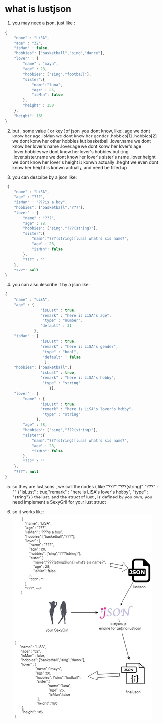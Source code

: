 # what is lustjson
1. you may need a json, just like :
```js
{
    "name" : "LiSA",
    "age" : "32",
    "isMan" : false,
    "hobbies": ["basketball","sing","dance"],
    "lover" : {
        "name" : "mayn",
        "age" : 28,
        "hobbies": ["sing","football"],
        "sister":{
            "name":"luna",
            "age" : 25,
            "isMan": false
        },
        "height" : 150
    },
    "height": 165
}
```

2. but , some value ( or key )of json ,you dont know, like:
     .age     we dont know her age
     .isMan   we dont know her gender
     .hobbies[1]   .hobbies[2]   we dont konw her other hobbies  but basketball
     .lover.name we dont know her lover's name
     .lover.age  we dont konw her lover's age
     .lover.hobbies    we dont know her lover's hobbies but sing
     .lover.sister.name   we dont know her lover's sister's name
     .lover.height   we dont know her lover's height  is konwn actually
     .height    we even dont know her height is konwn actually, and need be filled up
 
3. you can describe by a json like:
```js
 {
    "name" : "LiSA",
    "age" : "???",
    "isMan" : "???is a boy",
    "hobbies": ["basketball","???"],
    "lover" : {
        "name" : "???",
        "age" : 28,
        "hobbies": ["sing","???(string)"],
        "sister":{
            "name":"???(string)[luna] what's sis name?",
            "age" : 28,
            "isMan": false
        },
        "???" : ""
    },
    "???": null
}
```

4. you can also describe it by a json like:
```js
{
    "name" : "LiSA",
    "age" : {
                "isLust" : true,
                "remark" : "here is LiSA's age",
                 "type" : "number",
                "default" : 31
             },
    "isMan" : {
                "isLust" : true,
                "remark" : "here is LiSA's gender",
                 "type" : "bool",
                 "default" : false
                  },
    "hobbies": ["basketball",{
                "isLust" : true,
                "remark" : "here is LiSA's hobby",
                 "type" : "string"
                    }],
    "lover" : {
        "name" : {
                "isLust" : true,
                "remark" : "here is LiSA's lover's hobby",
                 "type" : "string"
              },
        "age" : 28,
        "hobbies": ["sing","???(string)"],
        "sister":{
            "name":"???(string)[luna] what's sis name?",
            "age" : 28,
            "isMan": false
        },
        "???" : ""
    },
    "???": null
}

```

5. so 
    they are lustjsons , we call the nodes
    ( like "???"  "???(string)"  "???" : ""  {"isLust" : true,"remark" : "here is LiSA's lover's hobby", "type" : "string"}  )
    the lust.  and the struct of lust , is defined by you own,
    you need implement a SexyGril for your lust struct

6. so it works like:
[![avatar](docs/lustjson-sexygirl.jpg "link to html")](docs/lustjson-sexygirl.html)

